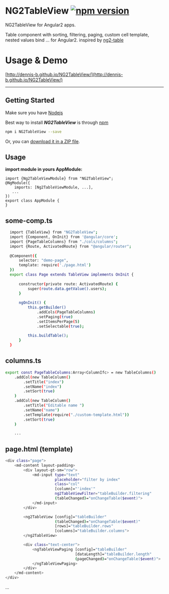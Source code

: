 # NG2TableView [![npm version](https://badge.fury.io/js/NG2TableView.svg)](https://www.npmjs.com/package/NG2TableView)
NG2TableView for Angular2 apps.

Table component with sorting, filtering, paging, custom cell template, nested values bind ... for Angular2. inspired by [ng2-table](https://github.com/valor-software/ng2-table)


# Usage & Demo

[http://dennis-b.github.io/NG2TableView/](http://dennis-b.github.io/NG2TableView/)

- - -

## Getting Started
Make sure you have [Nodejs](https://nodejs.org/)


Best way to install ***NG2TableView*** is through [npm](https://www.npmjs.com/package/NG2TableView)

  ```bash
  npm i NG2TableView --save
  ```
  Or, you can [download it in a ZIP file](https://github.com/dennis-b/NG2TableView/archive/master.zip).


## Usage

**import module in yours AppModule:**

```
import {Ng2TableViewModule} from "NG2TableView";
@NgModule({
    imports: [Ng2TableViewModule, ...],
   ...
})
export class AppModule {
}

```

## some-comp.ts
```bash
  import {TableView} from "NG2TableView";
  import {Component, OnInit} from '@angular/core';
  import {PageTableColumns} from "./cols/columns";
  import {Route, ActivatedRoute} from "@angular/router";
  
  @Component({
      selector: "demo-page",
      template: require('./page.html')
  })
  export class Page extends TableView implements OnInit {
  
      constructor(private route: ActivatedRoute) {
          super(route.data.getValue().users);
      }
  
      ngOnInit() {
          this.getBuilder()
              .addCols(PageTableColumns)
              .setPaging(true)
              .setItemsPerPage(5)
              .setSelectable(true);
  
          this.buildTable();
      }
  }
```

## columns.ts
```bash
export const PageTableColumns:Array<ColumnIfc> = new TableColumns()
    .addCol(new TableColumn()
        .setTitle("index")
        .setName("index")
        .setSort(true)
    )
    .addCol(new TableColumn()
        .setTitle("Editable name ")
        .setName("name")
        .setTemplate(require("./custom-template.html"))
        .setSort(true)
    )

    ...
```

## page.html (template)

```bash
<div class="page">
    <md-content layout-padding>
        <div layout-gt-sm="row">
            <md-input type="text"
                      placeholder="filter by index"
                      class="col"
                      [column]="'index'"
                      ng2TableViewFilter="tableBuilder.filtering"
                      (tableChanged)="onChangeTable($event)">
            </md-input>
        </div>

        <ng2TableView [config]="tableBuilder"
                      (tableChanged)="onChangeTable($event)"
                      [rows]="tableBuilder.rows"
                      [columns]="tableBuilder.columns">
        </ng2TableView>

        <div class="text-center">
            <ngTableViewPaging [config]="tableBuilder"
                               [dataLength]="tableBuilder.length"
                               (pageChanged)="onChangeTable($event)">
            </ngTableViewPaging>
        </div>
    </md-content>
</div>

```

...

